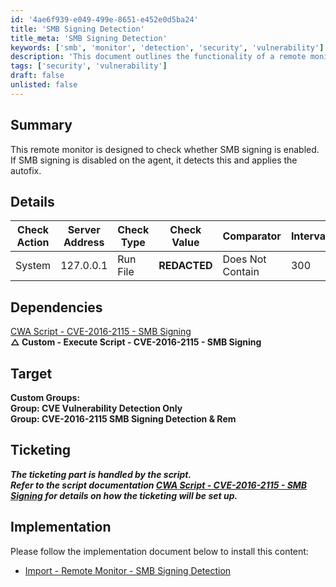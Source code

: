 ```yaml
---
id: '4ae6f939-e049-499e-8651-e452e0d5ba24'
title: 'SMB Signing Detection'
title_meta: 'SMB Signing Detection'
keywords: ['smb', 'monitor', 'detection', 'security', 'vulnerability']
description: 'This document outlines the functionality of a remote monitor designed to check the status of SMB signing. It detects whether SMB signing is enabled on the agent and applies an autofix if it is disabled. The document includes details on check actions, dependencies, target groups, ticketing, and implementation steps.'
tags: ['security', 'vulnerability']
draft: false
unlisted: false
---
```


## Summary

This remote monitor is designed to check whether SMB signing is enabled.  
If SMB signing is disabled on the agent, it detects this and applies the autofix.

## Details

| Check Action         | Server Address           | Check Type | Check Value  | Comparator         | Interval | Result                  |
|----------------------|--------------------------|------------|--------------|---------------------|----------|-------------------------|
| System               | 127.0.0.1                | Run File   | **REDACTED** | Does Not Contain    | 300      | Remediation Required     |

## Dependencies

[CWA Script - CVE-2016-2115 - SMB Signing](<../scripts/CVE-2013-3900 WinVerifyTrust Signature Vulnerability.md>)  
**△ Custom - Execute Script - CVE-2016-2115 - SMB Signing**

## Target

**Custom Groups:**  
**Group: CVE Vulnerability Detection Only**  
**Group: CVE-2016-2115 SMB Signing Detection & Rem**

## Ticketing

**_The ticketing part is handled by the script.  
Refer to the script documentation [CWA Script - CVE-2016-2115 - SMB Signing](<../scripts/CVE-2013-3900 WinVerifyTrust Signature Vulnerability.md>) for details on how the ticketing will be set up._**

## Implementation

Please follow the implementation document below to install this content:
- [Import - Remote Monitor - SMB Signing Detection](<./Import - Remote Monitor - SMB Signing Detection.md>)



